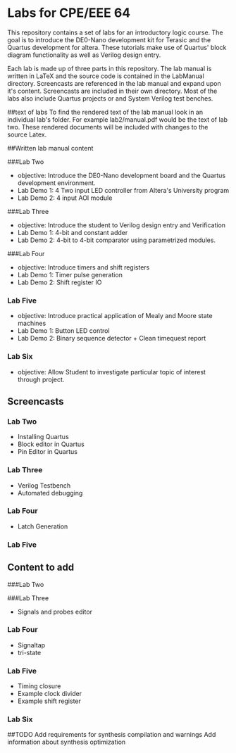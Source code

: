 # Labs for CPE/EEE 64
This repository contains a set of labs for an introductory logic course. The goal is to introduce the DE0-Nano development kit for Terasic and the Quartus development for altera. These tutorials make use of Quartus' block diagram functionality as well as Verilog design entry. 

Each lab is made up of three parts in this repository. The lab manual is written in LaTeX and the source code is contained in the LabManual directory. Screencasts are referenced in the lab manual and expand upon it's content. Screencasts are included in their own directory. Most of the labs also include Quartus projects or and System Verilog  test benches. 

##text of labs
To find the rendered text of the lab manual look in an individual lab's folder. For example lab2/manual.pdf would be the text of lab two. These rendered documents will be included with changes to the source Latex.

<!-- ############################################################################ -->
##Written lab manual content

###Lab Two
- objective:  Introduce the DE0-Nano development board and the Quartus development environment.
- Lab Demo 1: 4 Two input LED controller from Altera's University program
- Lab Demo 2: 4 input AOI module

###Lab Three
- objective: Introduce the student to Verilog design entry and Verification
- Lab Demo 1: 4-bit and constant adder
- Lab Demo 2: 4-bit to 4-bit comparator using parametrized modules. 

###Lab Four
- objective:  Introduce timers and shift registers
- Lab Demo 1: Timer pulse generation
- Lab Demo 2: Shift register IO

### Lab Five
- objective: Introduce practical application of Mealy and Moore state machines
- Lab Demo 1: Button LED control 
- Lab Demo 2: Binary sequence detector + Clean timequest report 

### Lab Six
- objective: Allow Student to investigate particular topic of interest through project.

<!-- ############################################################################ -->
## Screencasts
### Lab Two
- Installing Quartus
- Block editor in Quartus
- Pin Editor in Quartus

### Lab Three
- Verilog Testbench
- Automated debugging

### Lab Four
- Latch Generation

### Lab Five

<!-- ############################################################################ -->
## Content to add
###Lab Two

###Lab Three
- Signals and probes editor

### Lab Four
- Signaltap
- tri-state 

### Lab Five
- Timing closure
- Example clock divider
- Example shift register

### Lab Six

<!-- ############################################################################ -->
##TODO
Add requirements for synthesis compilation and warnings
Add information about synthesis optimization